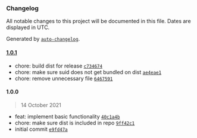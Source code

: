 ### Changelog

All notable changes to this project will be documented in this file. Dates are displayed in UTC.

Generated by [`auto-changelog`](https://github.com/CookPete/auto-changelog).

#### [1.0.1](https://github.com/simplyhexagonal/recurring-task-queue/compare/1.0.0...1.0.1)

- chore: build dist for release [`c734674`](https://github.com/simplyhexagonal/recurring-task-queue/commit/c7346748587bd7ce0228a6bb2f4df65194d8e033)
- chore: make sure suid does not get bundled on dist [`ae4eae1`](https://github.com/simplyhexagonal/recurring-task-queue/commit/ae4eae1db6296f30a85106a03cdf5526132e734c)
- chore: remove unnecessary file [`6467591`](https://github.com/simplyhexagonal/recurring-task-queue/commit/64675911fa10288c01d7889256cd5f0a320a8bb5)

#### 1.0.0

> 14 October 2021

- feat: implement basic functionality [`40c1a4b`](https://github.com/simplyhexagonal/recurring-task-queue/commit/40c1a4b711c5da74906c20bc2287f46904fb9871)
- chore: make sure dist is included in repo [`9ff42c1`](https://github.com/simplyhexagonal/recurring-task-queue/commit/9ff42c1853ec521b40dc792f1f44ed3f7525299a)
- initial commit [`e9fd47a`](https://github.com/simplyhexagonal/recurring-task-queue/commit/e9fd47a99705b3a00d8cdc1a0f6753f2b537f8a8)
